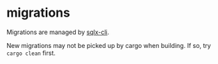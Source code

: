 # migrations

Migrations are managed by [sqlx-cli](https://crates.io/crates/sqlx-cli).

New migrations may not be picked up by cargo when building. If so, try `cargo clean` first.